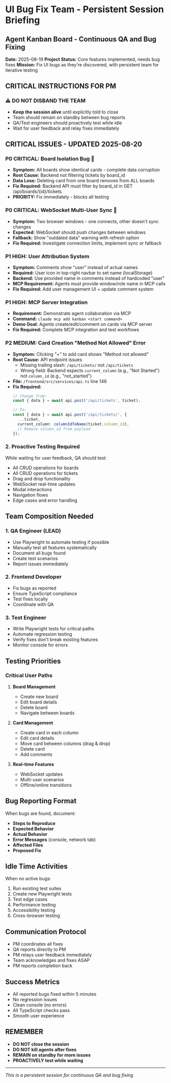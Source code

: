 # UI Bug Fix Team - Persistent Session Briefing
## Agent Kanban Board - Continuous QA and Bug Fixing

**Date:** 2025-08-19
**Project Status:** Core features implemented, needs bug fixes
**Mission:** Fix UI bugs as they're discovered, with persistent team for iterative testing

## CRITICAL INSTRUCTIONS FOR PM

### ⚠️ DO NOT DISBAND THE TEAM
- **Keep the session alive** until explicitly told to close
- Team should remain on standby between bug reports
- QA/Test engineers should proactively test while idle
- Wait for user feedback and relay fixes immediately

## CRITICAL ISSUES - UPDATED 2025-08-20

### P0 CRITICAL: Board Isolation Bug 🚨
- **Symptom:** All boards show identical cards - complete data corruption
- **Root Cause:** Backend not filtering tickets by board_id
- **Data Loss:** Deleting card from one board removes from ALL boards
- **Fix Required:** Backend API must filter by board_id in GET /api/boards/{id}/tickets
- **PRIORITY:** Fix immediately - blocks all testing

### P0 CRITICAL: WebSocket Multi-User Sync 🚨
- **Symptom:** Two browser windows - one connects, other doesn't sync changes
- **Expected:** WebSocket should push changes between windows
- **Fallback:** Show "outdated data" warning with refresh option
- **Fix Required:** Investigate connection limits, implement sync or fallback

### P1 HIGH: User Attribution System
- **Symptom:** Comments show "user" instead of actual names
- **Required:** User icon in top-right navbar to set name (localStorage)
- **Backend:** Use provided name in comments instead of hardcoded "user"
- **MCP Requirement:** Agents must provide window/role name in MCP calls
- **Fix Required:** Add user management UI + update comment system

### P1 HIGH: MCP Server Integration
- **Requirement:** Demonstrate agent collaboration via MCP
- **Command:** `claude mcp add kanban <start command>`
- **Demo Goal:** Agents create/edit/comment on cards via MCP server
- **Fix Required:** Complete MCP integration and test workflows

### P2 MEDIUM: Card Creation "Method Not Allowed" Error
- **Symptom:** Clicking "+" to add card shows "Method not allowed"
- **Root Cause:** API endpoint issues
  - Missing trailing slash: `/api/tickets/` not `/api/tickets`
  - Wrong field: Backend expects `current_column` (e.g., "Not Started") not `column_id` (e.g., "not_started")
- **File:** `/frontend/src/services/api.ts` line 146
- **Fix Required:**
  ```typescript
  // Change from:
  const { data } = await api.post('/api/tickets', ticket);

  // To:
  const { data } = await api.post('/api/tickets/', {
    ...ticket,
    current_column: columnIdToName(ticket.column_id),
    // Remove column_id from payload
  });
  ```

### 2. Proactive Testing Required
While waiting for user feedback, QA should test:
- All CRUD operations for boards
- All CRUD operations for tickets
- Drag and drop functionality
- WebSocket real-time updates
- Modal interactions
- Navigation flows
- Edge cases and error handling

## Team Composition Needed

### 1. QA Engineer (LEAD)
- Use Playwright to automate testing if possible
- Manually test all features systematically
- Document all bugs found
- Create test scenarios
- Report issues immediately

### 2. Frontend Developer
- Fix bugs as reported
- Ensure TypeScript compliance
- Test fixes locally
- Coordinate with QA

### 3. Test Engineer
- Write Playwright tests for critical paths
- Automate regression testing
- Verify fixes don't break existing features
- Monitor console for errors

## Testing Priorities

### Critical User Paths
1. **Board Management**
   - Create new board
   - Edit board details
   - Delete board
   - Navigate between boards

2. **Card Management**
   - Create card in each column
   - Edit card details
   - Move card between columns (drag & drop)
   - Delete card
   - Add comments

3. **Real-time Features**
   - WebSocket updates
   - Multi-user scenarios
   - Offline/online transitions

## Bug Reporting Format
When bugs are found, document:
- **Steps to Reproduce**
- **Expected Behavior**
- **Actual Behavior**
- **Error Messages** (console, network tab)
- **Affected Files**
- **Proposed Fix**

## Idle Time Activities
When no active bugs:
1. Run existing test suites
2. Create new Playwright tests
3. Test edge cases
4. Performance testing
5. Accessibility testing
6. Cross-browser testing

## Communication Protocol
- PM coordinates all fixes
- QA reports directly to PM
- PM relays user feedback immediately
- Team acknowledges and fixes ASAP
- PM reports completion back

## Success Metrics
- All reported bugs fixed within 5 minutes
- No regression issues
- Clean console (no errors)
- All TypeScript checks pass
- Smooth user experience

## REMEMBER
- **DO NOT close the session**
- **DO NOT kill agents after fixes**
- **REMAIN on standby for more issues**
- **PROACTIVELY test while waiting**

---
*This is a persistent session for continuous QA and bug fixing*

